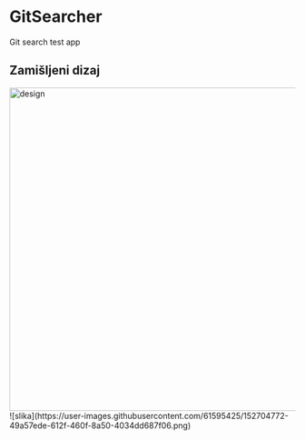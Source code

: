 # GitSearcher
Git search test app

## Zamišljeni dizaj

<img width="569" alt="design" src="https://user-images.githubusercontent.com/61595425/152704699-4a4b0990-b483-443e-aad4-e808ec7032d4.png">
![slika](https://user-images.githubusercontent.com/61595425/152704772-49a57ede-612f-460f-8a50-4034dd687f06.png)
